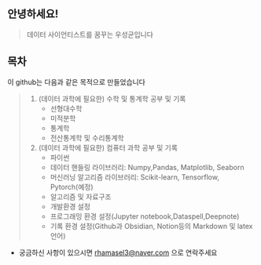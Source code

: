 ## 안녕하세요!

> 데이터 사이언티스트를 꿈꾸는 우성균입니다

[](blob:https://tenor.com/f172c915-e2c2-448e-b56a-cef276502d5f)



## 목차

이 github는 다음과 같은 목적으로 만들었습니다

> 1. (데이터 과학에 필요한) 수학 및 통계학 공부 및  기록
>    - 선형대수학
>    - 미적분학
>    - 통계학
>    - 전산통계학 및 수리통계학
> 2. (데이터 과학에 필요한) 컴퓨터 과학 공부 및 기록
>    - 파이썬
>    - 데이터 핸들링 라이브러리: Numpy,Pandas, Matplotlib, Seaborn
>    - 머신러닝 알고리즘 라이브러리: Scikit-learn, Tensorflow, Pytorch(예정)
>    - 알고리즘 및 자료구조
>    - 개발환경 설정
>     - 프로그래밍 환경 설정(Jupyter notebook,Dataspell,Deepnote)
>     - 기록 환경 설정(Github과 Obsidian, Notion등의 Markdown 및 latex 언어)



- 궁금하신 사항이 있으시면 rhamasel3@naver.com 으로 연락주세요

